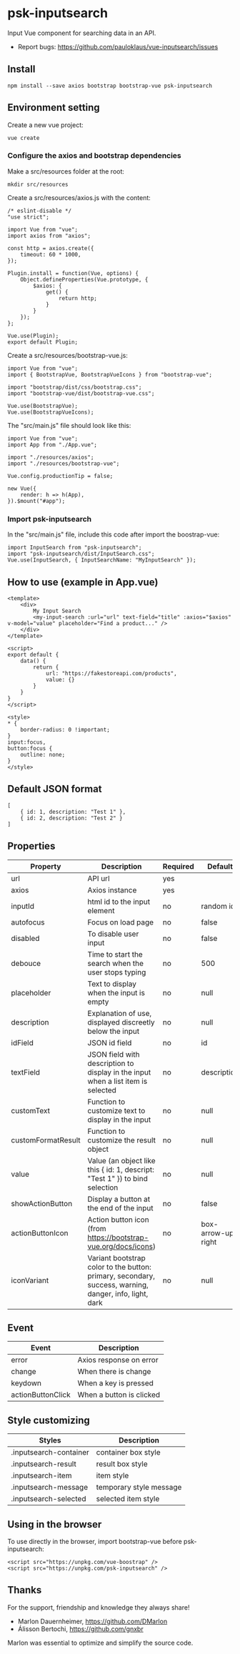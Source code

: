 # psk-inputsearch

Input Vue component for searching data in an API.

* Report bugs: https://github.com/pauloklaus/vue-inputsearch/issues

## Install
```
npm install --save axios bootstrap bootstrap-vue psk-inputsearch
```

## Environment setting

Create a new vue project:
```
vue create
```

### Configure the axios and bootstrap dependencies

Make a src/resources folder at the root:
```
mkdir src/resources
```

Create a src/resources/axios.js with the content:
```
/* eslint-disable */
"use strict";

import Vue from "vue";
import axios from "axios";

const http = axios.create({
    timeout: 60 * 1000,
});

Plugin.install = function(Vue, options) {
    Object.defineProperties(Vue.prototype, {
        $axios: {
            get() {
                return http;
            }
        }
    });
};

Vue.use(Plugin);
export default Plugin;
```

Create a src/resources/bootstrap-vue.js:
```
import Vue from "vue";
import { BootstrapVue, BootstrapVueIcons } from "bootstrap-vue";

import "bootstrap/dist/css/bootstrap.css";
import "bootstrap-vue/dist/bootstrap-vue.css";

Vue.use(BootstrapVue);
Vue.use(BootstrapVueIcons);
```

The "src/main.js" file should look like this:
```
import Vue from "vue";
import App from "./App.vue";

import "./resources/axios";
import "./resources/bootstrap-vue";

Vue.config.productionTip = false;

new Vue({
    render: h => h(App),
}).$mount("#app");

```

### Import psk-inputsearch

In the "src/main.js" file, include this code after import the boostrap-vue:
```
import InputSearch from "psk-inputsearch";
import "psk-inputsearch/dist/InputSearch.css";
Vue.use(InputSearch, { InputSearchName: "MyInputSearch" });
```

## How to use (example in App.vue)
```
<template>
    <div>
        My Input Search
        <my-input-search :url="url" text-field="title" :axios="$axios" v-model="value" placeholder="Find a product..." />
    </div>
</template>

<script>
export default {
    data() {
        return {
            url: "https://fakestoreapi.com/products",
            value: {}
        }
    }
}
</script>

<style>
* {
    border-radius: 0 !important;
}
input:focus,
button:focus {
    outline: none;
}
</style>
```

## Default JSON format
```
[
    { id: 1, description: "Test 1" },
    { id: 2, description: "Test 2" }
]
```

## Properties

Property | Description | Required | Default
-|-|-|-
url | API url | yes |
axios | Axios instance | yes |
inputId | html id to the input element | no | random id
autofocus | Focus on load page | no | false
disabled | To disable user input | no | false
debouce | Time to start the search when the user stops typing | no | 500
placeholder | Text to display when the input is empty | no | null
description | Explanation of use, displayed discreetly below the input | no | null
idField | JSON id field | no | id
textField | JSON field with description to display in the input when a list item is selected | no | description
customText | Function to customize text to display in the input | no | null
customFormatResult | Function to customize the result object | no | null
value | Value (an object like this { id: 1, descript: "Test 1" }) to bind selection | no | null
showActionButton | Display a button at the end of the input | no | false
actionButtonIcon | Action button icon (from https://bootstrap-vue.org/docs/icons) | no | box-arrow-up-right
iconVariant | Variant bootstrap color to the button: primary, secondary, success, warning, danger, info, light, dark | no | null

## Event

Event | Description
-|-
error | Axios response on error
change | When there is change
keydown | When a key is pressed
actionButtonClick | When a button is clicked

## Style customizing

Styles | Description
-|-
.inputsearch-container | container box style
.inputsearch-result | result box style
.inputsearch-item | item style
.inputsearch-message | temporary style message
.inputsearch-selected | selected item style

## Using in the browser

To use directly in the browser, import bootstrap-vue before psk-inputsearch:
```
<script src="https://unpkg.com/vue-boostrap" />
<script src="https://unpkg.com/psk-inputsearch" />
```

## Thanks

For the support, friendship and knowledge they always share!

* Marlon Dauernheimer, https://github.com/DMarlon
* Álisson Bertochi, https://github.com/gnxbr

Marlon was essential to optimize and simplify the source code.
